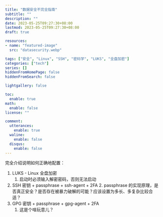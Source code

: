 ```yaml
---
title: "数据安全不完全指南"
subtitle: ""
description: ""
date: 2023-05-25T09:27:30+08:00
lastmod: 2023-05-25T09:27:30+08:00
draft: true

resources:
- name: "featured-image"
  src: "datasecurity.webp"

tags: ["安全", "Linux", "SSH", "密码学", "LUKS", "全盘加密"]
categories: ["tech"]
series: []
hiddenFromHomePage: false
hiddenFromSearch: false

lightgallery: false

toc:
  enable: true
math:
  enable: false
license: ""

comment:
  utterances:
    enable: true
  waline:
    enable: false
  disqus:
    enable: false
---
```


完全介绍说明如何正确地配置：

1. LUKS - Linux 全盘加密
   1. 启动时必须输入解密密码，否则无法启动
2. SSH 密钥 + passphrase + ssh-agent + 2FA
   2. passphrase 的实现原理，是否真正安全？是否存在被暴力破解的可能？应该设置为多长、多复杂比较合适？
3. GPG 密钥 + passphrase + gpg-agent + 2FA
   1. 这是个啥玩意儿？


